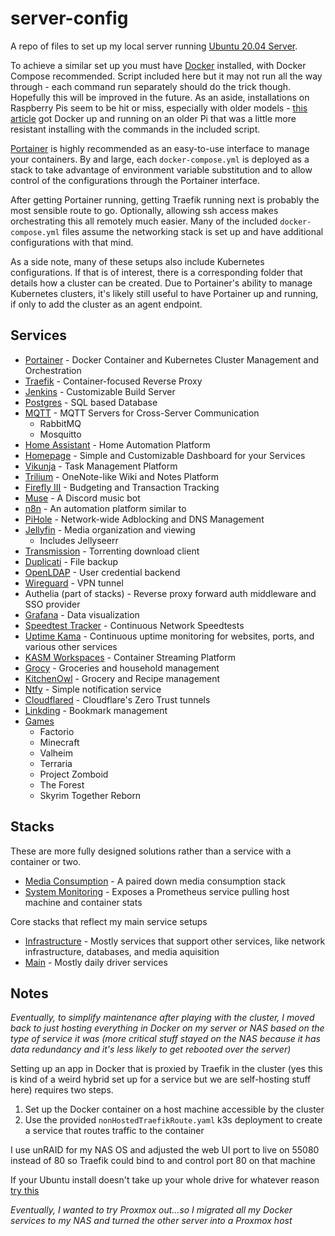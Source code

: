 # server-config

A repo of files to set up my local server running [Ubuntu 20.04 Server](https://ubuntu.com/server/docs/installation).

To achieve a similar set up you must have [Docker](https://docs.docker.com/get-docker/) installed, with Docker Compose recommended. Script included here but it may not run all the way through - each command run separately should do the trick though. Hopefully this will be improved in the future. As an aside, installations on Raspberry Pis seem to be hit or miss, especially with older models - [this article](https://withblue.ink/2019/07/13/yes-you-can-run-docker-on-raspbian.html#:~:text=Turns%20out%20there's%20plenty%20of,can%20also%20install%20Docker%20Compose.) got Docker up and running on an older Pi that was a little more resistant installing with the commands in the included script.

[Portainer](https://www.portainer.io/) is highly recommended as an easy-to-use interface to manage your containers. By and large, each `docker-compose.yml` is deployed as a stack to take advantage of environment variable substitution and to allow control of the configurations through the Portainer interface.

After getting Portainer running, getting Traefik running next is probably the most sensible route to go. Optionally, allowing ssh access makes orchestrating this all remotely much easier. Many of the included `docker-compose.yml` files assume the networking stack is set up and have additional configurations with that mind.

As a side note, many of these setups also include Kubernetes configurations. If that is of interest, there is a corresponding folder that details how a cluster can be created. Due to Portainer's ability to manage Kubernetes clusters, it's likely still useful to have Portainer up and running, if only to add the cluster as an agent endpoint.

## Services

- [Portainer](./services/portainer) - Docker Container and Kubernetes Cluster Management and Orchestration
- [Traefik](./services/traefik) - Container-focused Reverse Proxy
- [Jenkins](./services/jenkins) - Customizable Build Server
- [Postgres](./services/postgres) - SQL based Database
- [MQTT](./services/mqtt) - MQTT Servers for Cross-Server Communication
  - RabbitMQ
  - Mosquitto
- [Home Assistant](./services/homeassistant) - Home Automation Platform
- [Homepage](./services/homepage) - Simple and Customizable Dashboard for your Services
- [Vikunja](./services/vikunja) - Task Management Platform
- [Trilium](./services/trilium) - OneNote-like Wiki and Notes Platform
- [Firefly III](./services/fireflyiii) - Budgeting and Transaction Tracking
- [Muse](./services/muse) - A Discord music bot
- [n8n](./services/n8n) - An automation platform similar to
- [PiHole](./services/pihole) - Network-wide Adblocking and DNS Management
- [Jellyfin](./services/jellyfin) - Media organization and viewing
  - Includes Jellyseerr
- [Transmission](./services/torrent) - Torrenting download client
- [Duplicati](./services/duplicati/) - File backup
- [OpenLDAP](./services/ldap) - User credential backend
- [Wireguard](./services/vpn) - VPN tunnel
- Authelia (part of stacks) - Reverse proxy forward auth middleware and SSO provider
- [Grafana](./services/grafana/) - Data visualization
- [Speedtest Tracker](./services/speedtest/) - Continuous Network Speedtests
- [Uptime Kama](./services/uptime/) - Continuous uptime monitoring for websites, ports, and various other services
- [KASM Workspaces](./services/kasm) - Container Streaming Platform
- [Grocy](./services/grocy) - Groceries and household management
- [KitchenOwl](./services/kitchenowl) - Grocery and Recipe management
- [Ntfy](./services/ntfy) - Simple notification service
- [Cloudflared](./services/cloudflared) - Cloudflare's Zero Trust tunnels
- [Linkding](./services/linkding) - Bookmark management
- [Games](./games)
  - Factorio
  - Minecraft
  - Valheim
  - Terraria
  - Project Zomboid
  - The Forest
  - Skyrim Together Reborn

## Stacks

These are more fully designed solutions rather than a service with a container or two.

- [Media Consumption](./stacks/media-consumption/) - A paired down media consumption stack
- [System Monitoring](./stacks/system-monitoring) - Exposes a Prometheus service pulling host machine and container stats

Core stacks that reflect my main service setups

- [Infrastructure](./stacks/core/infrastructure/) - Mostly services that support other services, like network infrastructure, databases, and media aquisition
- [Main](./stacks/core/main/) - Mostly daily driver services

## Notes

_Eventually, to simplify maintenance after playing with the cluster, I moved back to just hosting everything in Docker on my server or NAS based on the type of service it was (more critical stuff stayed on the NAS because it has data redundancy and it's less likely to get rebooted over the server)_

Setting up an app in Docker that is proxied by Traefik in the cluster (yes this is kind of a weird hybrid set up for a service but we are self-hosting stuff here) requires two steps.

1. Set up the Docker container on a host machine accessible by the cluster
2. Use the provided `nonHostedTraefikRoute.yaml` k3s deployment to create a service that routes traffic to the container

I use unRAID for my NAS OS and adjusted the web UI port to live on 55080 instead of 80 so Traefik could bind to and control port 80 on that machine

If your Ubuntu install doesn't take up your whole drive for whatever reason [try this](https://askubuntu.com/questions/1269493/ubuntu-server-20-04-1-lts-not-all-disk-space-was-allocated-during-installation)

_Eventually, I wanted to try Proxmox out...so I migrated all my Docker services to my NAS and turned the other server into a Proxmox host_
